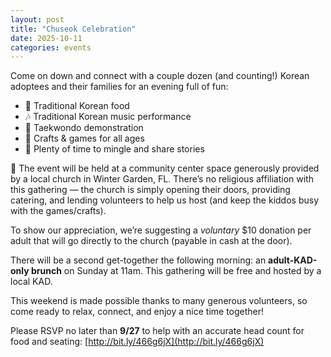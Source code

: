 ```yaml
---
layout: post
title: "Chuseok Celebration"
date: 2025-10-11
categories: events
---
```


Come on down and connect with a couple dozen (and counting!) Korean adoptees and their families for an evening full of fun:

- 🥟 Traditional Korean food 
- 🎶 Traditional Korean music performance  
- 🥋 Taekwondo demonstration  
- 🎨 Crafts & games for all ages  
- 🤝 Plenty of time to mingle and share stories  

📍 The event will be held at a community center space generously provided by a local church in Winter Garden, FL. There’s no religious affiliation with this gathering — the church is simply opening their doors, providing catering, and lending volunteers to help us host (and keep the kiddos busy with the games/crafts).  

To show our appreciation, we’re suggesting a *voluntary* $10 donation per adult that will go directly to the church (payable in cash at the door).  

There will be a second get-together the following morning: an **adult-KAD-only brunch** on Sunday at 11am. This gathering will be free and hosted by a local KAD.  

This weekend is made possible thanks to many generous volunteers, so come ready to relax, connect, and enjoy a nice time together!  

Please RSVP no later than **9/27** to help with an accurate head count for food and seating: [http://bit.ly/466g6jX](http://bit.ly/466g6jX)
